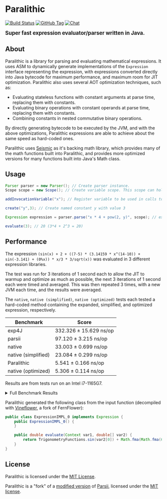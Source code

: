 # Paralithic

[![Build Status](https://img.shields.io/jenkins/build?jobUrl=https%3A%2F%2Fci.solo-studios.ca%2Fjob%2FPolyhedralDev%2Fjob%2FParalithic%2Fjob%2Fmaster%2F&style=for-the-badge&link=https%3A%2F%2Fci.solo-studios.ca%2Fjob%2FPolyhedralDev%2Fjob%2FParalithic%2Fjob%2Fmaster%2F)](https://ci.solo-studios.ca/job/PolyhedralDev/job/Paralithic/job/master/)
[![GitHub Tag](https://img.shields.io/github/v/tag/PolyhedralDev/Paralithic?sort=semver&style=for-the-badge)](https://github.com/PolyhedralDev/Paralithic/tags)
[![Chat](https://img.shields.io/discord/715448651786485780?style=for-the-badge&color=7389D8)](https://terra.polydev.org/contact.html)

<big><b>Super fast expression evaluator/parser written in Java.</b></big>

## About

Paralithic is a library for parsing and evaluating mathematical expressions. It uses ASM to dynamically
generate implementations of the `Expression` interface representing the expression, with expressions converted directly
into Java bytecode for maximum performance, and maximum room for JIT optimization. Paralithic also uses several AOT
optimization techniques, such as:

* Evaluating stateless functions with constant arguments at parse time, replacing them with constants.
* Evaluating binary operations with constant operands at parse time, replacing them with constants.
* Combining constants in nested commutative binary operations.

By directly generating bytecode to be executed by the JVM, and with the above optimizations, Paralithic expressions are
able to achieve about the same speed as hard-coded ones.

Paralithic uses [Seismic](https://github.com/PolyhedralDev/Seismic) as it's backing math library, which provides many of
the math functions
built into Paralithic, and provides more optimized versions for many functions built into Java's Math class.

## Usage

```java
Parser parser = new Parser(); // Create parser instance.
Scope scope = new Scope(); // Create variable scope. This scope can hold both constants and invocation variables scope.

addInvocationVariable("x"); // Register variable to be used in calls to #evaluate. Values are passed in the order they are registered scope.

create("y",3); // Create named constant y with value 3

Expression expression = parser.parse("x * 4 + pow(2, y)", scope); // expression.

evaluate(3); // 20 (3*4 + 2^3 = 20)
```

## Performance

The expression `(sin(x) + 2 + ((7-5) * (3.14159 * x^(14-10)) + sin(-3.141) + (0%x)) * x/3 * 3/sqrt(x))` was evaluated in
3 different
expression libraries.

The test was run for 3 iterations of 1 second each to allow the JIT to warmup and optimize as much as possible,
the next 3 iterations of 1 second each were timed and averaged.
This was then repeated 3 times, with a new JVM each time, and the results were averaged.

The `native`, `native (simplified)`, `native (optimized)` tests each tested a hard-coded method containing the expanded,
simplified, and
optimized expression, respectively.

| Benchmark           | Score                  |
|---------------------|------------------------|
| exp4J               | 332.326 ± 15.629 ns/op |
| parsii              | 97.120 ± 3.215 ns/op   |
| native              | 33.003 ± 0.699 ns/op   |
| native (simplified) | 23.084 ± 0.299 ns/op   |
| Paralithic          | 5.541 ± 0.166 ns/op    |
| native (optimized)  | 5.306 ± 0.114 ns/op    |

Results are from tests run on an Intel i7-1165G7.

<details>
<summary>Full Benchmark Results</summary>

```
Benchmark                                    (input)                                                                        (testExpression)  Mode  Cnt    Score    Error  Units
PerformanceTest.exp4JPerformance                   1  (sin(x) + 2 + ((7-5) * (3.14159 * x^(14-10)) + sin(-3.141) + (0%x)) * x/3 * 3/sqrt(x))  avgt    9  336.341 ± 46.461  ns/op
PerformanceTest.exp4JPerformance                1000  (sin(x) + 2 + ((7-5) * (3.14159 * x^(14-10)) + sin(-3.141) + (0%x)) * x/3 * 3/sqrt(x))  avgt    9  321.425 ±  9.348  ns/op
PerformanceTest.exp4JPerformance               23422  (sin(x) + 2 + ((7-5) * (3.14159 * x^(14-10)) + sin(-3.141) + (0%x)) * x/3 * 3/sqrt(x))  avgt    9  332.326 ± 15.629  ns/op
PerformanceTest.nativePerformance                  1  (sin(x) + 2 + ((7-5) * (3.14159 * x^(14-10)) + sin(-3.141) + (0%x)) * x/3 * 3/sqrt(x))  avgt    9   33.102 ±  0.384  ns/op
PerformanceTest.nativePerformance               1000  (sin(x) + 2 + ((7-5) * (3.14159 * x^(14-10)) + sin(-3.141) + (0%x)) * x/3 * 3/sqrt(x))  avgt    9   33.286 ±  1.389  ns/op
PerformanceTest.nativePerformance              23422  (sin(x) + 2 + ((7-5) * (3.14159 * x^(14-10)) + sin(-3.141) + (0%x)) * x/3 * 3/sqrt(x))  avgt    9   33.003 ±  0.699  ns/op
PerformanceTest.nativePerformanceOptimized         1  (sin(x) + 2 + ((7-5) * (3.14159 * x^(14-10)) + sin(-3.141) + (0%x)) * x/3 * 3/sqrt(x))  avgt    9    5.301 ±  0.185  ns/op
PerformanceTest.nativePerformanceOptimized      1000  (sin(x) + 2 + ((7-5) * (3.14159 * x^(14-10)) + sin(-3.141) + (0%x)) * x/3 * 3/sqrt(x))  avgt    9    5.257 ±  0.043  ns/op
PerformanceTest.nativePerformanceOptimized     23422  (sin(x) + 2 + ((7-5) * (3.14159 * x^(14-10)) + sin(-3.141) + (0%x)) * x/3 * 3/sqrt(x))  avgt    9    5.306 ±  0.114  ns/op
PerformanceTest.nativePerformanceSimplified        1  (sin(x) + 2 + ((7-5) * (3.14159 * x^(14-10)) + sin(-3.141) + (0%x)) * x/3 * 3/sqrt(x))  avgt    9   23.112 ±  0.243  ns/op
PerformanceTest.nativePerformanceSimplified     1000  (sin(x) + 2 + ((7-5) * (3.14159 * x^(14-10)) + sin(-3.141) + (0%x)) * x/3 * 3/sqrt(x))  avgt    9   22.905 ±  0.610  ns/op
PerformanceTest.nativePerformanceSimplified    23422  (sin(x) + 2 + ((7-5) * (3.14159 * x^(14-10)) + sin(-3.141) + (0%x)) * x/3 * 3/sqrt(x))  avgt    9   23.084 ±  0.299  ns/op
PerformanceTest.paralithicPerformance              1  (sin(x) + 2 + ((7-5) * (3.14159 * x^(14-10)) + sin(-3.141) + (0%x)) * x/3 * 3/sqrt(x))  avgt    9    5.442 ±  0.079  ns/op
PerformanceTest.paralithicPerformance           1000  (sin(x) + 2 + ((7-5) * (3.14159 * x^(14-10)) + sin(-3.141) + (0%x)) * x/3 * 3/sqrt(x))  avgt    9    5.432 ±  0.115  ns/op
PerformanceTest.paralithicPerformance          23422  (sin(x) + 2 + ((7-5) * (3.14159 * x^(14-10)) + sin(-3.141) + (0%x)) * x/3 * 3/sqrt(x))  avgt    9    5.541 ±  0.166  ns/op
PerformanceTest.parsiiPerformance                  1  (sin(x) + 2 + ((7-5) * (3.14159 * x^(14-10)) + sin(-3.141) + (0%x)) * x/3 * 3/sqrt(x))  avgt    9   97.353 ±  3.488  ns/op
PerformanceTest.parsiiPerformance               1000  (sin(x) + 2 + ((7-5) * (3.14159 * x^(14-10)) + sin(-3.141) + (0%x)) * x/3 * 3/sqrt(x))  avgt    9   96.237 ±  2.216  ns/op
PerformanceTest.parsiiPerformance              23422  (sin(x) + 2 + ((7-5) * (3.14159 * x^(14-10)) + sin(-3.141) + (0%x)) * x/3 * 3/sqrt(x))  avgt    9   97.120 ±  3.215  ns/op
```

</details>

Paralithic generated the following class from the input function
(decompiled with [Vineflower](https://vineflower.org/), a fork of FernFlower):

```java
public class ExpressionIMPL_0 implements Expression {
    public ExpressionIMPL_0() {
    }

    public double evaluate(Context var1, double[] var2) {
        return TrigonometryFunctions.sin(var2[0]) + Math.fma(Math.fma(6.28318, IntegerFunctions.iPow(var2[0], 4.0), -7.669050828553736E-4) * var2[0], AlgebraFunctions.invSqrt(var2[0]), 2.0);
    }
}
```

## License

Paralithic is licensed under the [MIT License](https://github.com/PolyhedralDev/Paralithic/blob/master/LICENSE).

Paralithic is a "fork" of a [modified version](https://github.com/PolyhedralDev/parsii) of
[Parsii](https://github.com/scireum/parsii), licensed under
the [MIT license](https://github.com/scireum/parsii/blob/develop/LICENSE).
